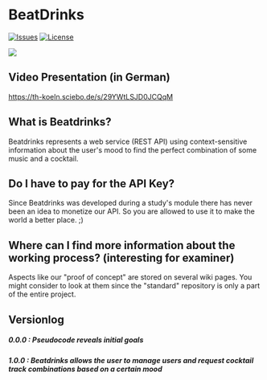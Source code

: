 # BeatDrinks

[![Issues](https://img.shields.io/github/issues/nickcrisci/beatdrinks.svg)](https://github.com/nickcrisci/beatdrinks/issues)
[![License](https://img.shields.io/badge/license-GPL-blue.svg)](https://github.com/nickcrisci/beatdrinks/blob/main/LICENSE)

![](https://github.com/nickcrisci/BeatDrinks/wiki/images/beatdrinks_banner.png)
## Video Presentation (in German)
https://th-koeln.sciebo.de/s/29YWtLSJD0JCQqM

## What is Beatdrinks?
Beatdrinks represents a web service (REST API) using context-sensitive information about the user's mood to find the perfect combination of some music and a cocktail.

## Do I have to pay for the API Key?
Since Beatdrinks was developed during a study's module there has never been an idea to monetize our API.
So you are allowed to use it to make the world a better place. ;)

## Where can I find more information about the working process? (interesting for examiner)
Aspects like our "proof of concept" are stored on several wiki pages.
You might consider to look at them since the "standard" repository is only a part of the entire project. 

## Versionlog
##### 0.0.0 : Pseudocode reveals initial goals
##### 1.0.0 : Beatdrinks allows the user to manage users and request cocktail track combinations based on a certain mood
